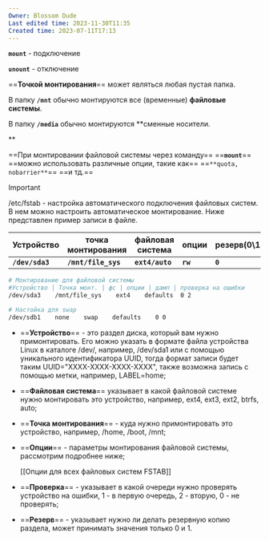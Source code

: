 ```yaml
---
Owner: Blossom Dude
Last edited time: 2023-11-30T11:35
Created time: 2023-07-11T17:13
---
```

  

**`mount`** - подключение

**`unount`** - отключение

==**Точкой монтирования**== может являться любая пустая папка.

В папку **`/mnt`** обычно монтируются все (временные) **файловые системы**.

В папку **`/media`** обычно монтируются **сменные носители.  
  
**

==При монтировании файловой системы через команду== ==**`mount`**== ==можно использовать различные опции, такие как== ==`**quota, nobarrier**`== ==и тд.==

  

> [!important]  
> /etc/fstab - настройка автоматического подключения файловых систем. В нем можно настроить автоматическое монтирование. Ниже представлен пример записи в файле.  


| Устройство      | точка монтирования  | файловая система | опции    | резерв(0\1) | проверка(2\1\0) |
| --------------- | ------------------- | ---------------- | -------- | ----------- | --------------- |
| **`/dev/sda3`** | **`/mnt/file_sys`** | **`ext4/auto`**  | **`rw`** | **`0`**     | **`0`**         |

```bash
# Монтирование для файловой системы
#Устройство | Точка монт. | фс | опции | дамп | проверка на ошибки
/dev/sda3    /mnt/file_sys    ext4    defaults  0 2  

# Настойка для swap
/dev/sdb1    none    swap    defaults    0 0

```

- ==**Устройство**== - это раздел диска, который вам нужно примонтировать. Его можно указать в формате файла устройства Linux в каталоге /dev/, например, /dev/sda1 или с помощью уникального идентификатора UUID, тогда формат записи будет таким UUID="XXXX-XXXX-XXXX-XXXX", также возможна запись с помощью метки, например, LABEL=home;
- ==**Файловая система**== указывает в какой файловой системе нужно монтировать это устройство, например, ext4, ext3, ext2, btrfs, auto;
- ==**Точка монтирования**== - куда нужно примонтировать это устройство, например, /home, /boot, /mnt;
- ==**Опции**== - параметры монтирования файловой системы, рассмотрим подробнее ниже;
    
    [[Опции для всех файловых систем FSTAB]]
    
- ==**Проверка**== - указывает в какой очереди нужно проверять устройство на ошибки, 1 - в первую очередь, 2 - вторую, 0 - не проверять;
- ==**Резерв**== - указывает нужно ли делать резервную копию раздела, может принимать значения только 0 и 1.